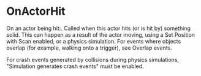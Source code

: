 # OnActorHit

On an actor being hit:. Called when this actor hits (or is hit by) something solid. This can happen as a result of the actor moving, using a Set Position with Scan enabled, or a physics simulation. For events where objects overlap (for example, walking onto a trigger), see Overlap events.

For crash events generated by collisions during physics simulations, "Simulation generates crash events" must be enabled.